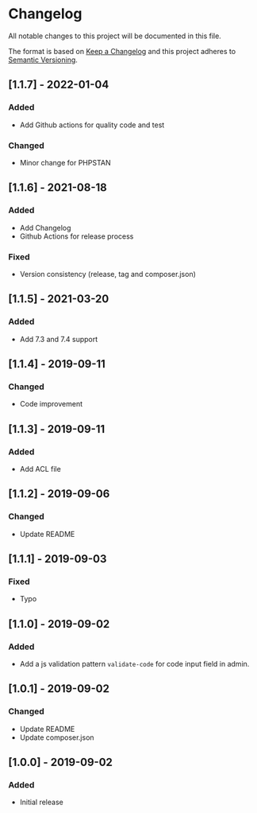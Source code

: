 # Changelog
All notable changes to this project will be documented in this file.

The format is based on [Keep a Changelog](http://keepachangelog.com/en/1.0.0/)
and this project adheres to [Semantic Versioning](http://semver.org/spec/v2.0.0.html).


## [1.1.7] - 2022-01-04

### Added
- Add Github actions for quality code and test
### Changed
- Minor change for PHPSTAN

## [1.1.6] - 2021-08-18

### Added
- Add Changelog
- Github Actions for release process
### Fixed
- Version consistency (release, tag and composer.json)


## [1.1.5] - 2021-03-20

### Added
- Add 7.3 and 7.4 support


## [1.1.4] - 2019-09-11

### Changed
- Code improvement

## [1.1.3] - 2019-09-11

### Added
- Add ACL file

## [1.1.2] - 2019-09-06

### Changed
- Update README


## [1.1.1] - 2019-09-03

### Fixed
- Typo

## [1.1.0] - 2019-09-02

### Added
- Add a js validation pattern `validate-code` for code input field in admin.


## [1.0.1] - 2019-09-02

### Changed
- Update README
- Update composer.json


## [1.0.0] - 2019-09-02

### Added
- Initial release
